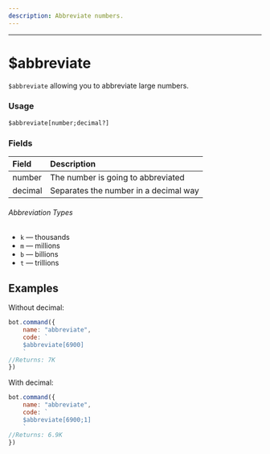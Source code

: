 ```yaml
---
description: Abbreviate numbers.
---
```


<hr>

# $abbreviate

`$abbreviate` allowing you to abbreviate large numbers.

### Usage
```
$abbreviate[number;decimal?]
```

### Fields
| Field | Description |
| :--- | :--- |
| number | The number is going to abbreviated |
| decimal | Separates the number in a decimal way |

###### Abbreviation Types
* `k` — thousands
* `m` — millions
* `b` — billions
* `t` — trillions

## Examples
Without decimal:
```javascript
bot.command({
	name: "abbreviate",
	code: `
	$abbreviate[6900]
	`
//Returns: 7K
})
```

With decimal:
```javascript
bot.command({
	name: "abbreviate",
	code: `
	$abbreviate[6900;1]
	`
//Returns: 6.9K
})
```
